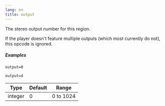```yaml
---
lang: en
title: output
---
```

The stereo output number for this region.

If the player doesn't feature multiple outputs (which most currently do not),
this opcode is ignored.

##### Examples

```
output=0

output=4
```

| Type    | Default | Range     |
| ---     | ---     | ---       |
| integer | 0       | 0 to 1024 |
